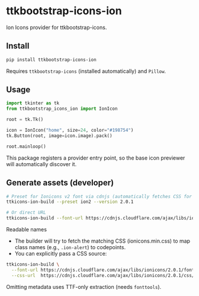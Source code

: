 # ttkbootstrap-icons-ion

Ion Icons provider for ttkbootstrap-icons.

## Install

```bash
pip install ttkbootstrap-icons-ion
```

Requires `ttkbootstrap-icons` (installed automatically) and `Pillow`.

## Usage

```python
import tkinter as tk
from ttkbootstrap_icons_ion import IonIcon

root = tk.Tk()

icon = IonIcon("home", size=24, color="#198754")
tk.Button(root, image=icon.image).pack()

root.mainloop()
```

This package registers a provider entry point, so the base icon previewer will automatically discover it.

## Generate assets (developer)

```bash
# Preset for Ionicons v2 font via cdnjs (automatically fetches CSS for readable names)
ttkicons-ion-build --preset ion2 --version 2.0.1

# Or direct URL
ttkicons-ion-build --font-url https://cdnjs.cloudflare.com/ajax/libs/ionicons/2.0.1/fonts/ionicons.ttf
```

Readable names
- The builder will try to fetch the matching CSS (ionicons.min.css) to map class names (e.g., `.ion-alert`) to codepoints.
- You can explicitly pass a CSS source:

```bash
ttkicons-ion-build \
  --font-url https://cdnjs.cloudflare.com/ajax/libs/ionicons/2.0.1/fonts/ionicons.ttf \
  --css-url  https://cdnjs.cloudflare.com/ajax/libs/ionicons/2.0.1/css/ionicons.min.css
```

Omitting metadata uses TTF-only extraction (needs `fonttools`).
